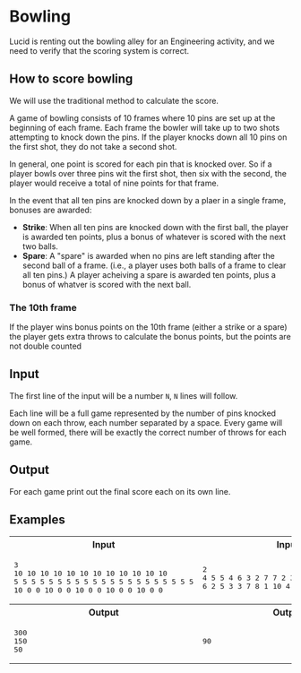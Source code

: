 # Bowling

Lucid is renting out the bowling alley for an Engineering activity, and we need to verify that the scoring system is correct.

## How to score bowling

We will use the traditional method to calculate the score.

A game of bowling consists of 10 frames where 10 pins are set up at the beginning of each frame. Each frame the bowler will take up to two shots attempting to knock down the pins. If the player knocks down all 10 pins on the first shot, they do not take a second shot.

In general, one point is scored for each pin that is knocked over. So if a player bowls over three pins wit the first shot, then six with the second, the player would receive a total of nine points for that frame.

In the event that all ten pins are knocked down by a plaer in a single frame, bonuses are awarded:

* <b>Strike</b>: When all ten pins are knocked down with the first ball, the player is awarded ten points, plus a bonus of whatever is scored with the next two balls.
* <b>Spare</b>: A "spare" is awarded when no pins are left standing after the second ball of a frame. (i.e., a player uses both balls of a frame to clear all ten pins.) A player acheiving a spare is awarded ten points, plus a bonus of whatver is scored with the next ball.

### The 10th frame

If the player wins bonus points on the 10th frame (either a strike or a spare) the player gets extra throws to calculate the bonus points, but the points are not double counted

## Input
The first line of the input will be a number `N`, `N` lines will follow.

Each line will be a full game represented by the number of pins knocked down on each throw, each number separated by a space. Every game will be well formed, there will be exactly the correct number of throws for each game.

## Output
For each game print out the final score each on its own line.

## Examples

<table>
    <tr>
        <th>Input</th>
        <th>Input</th>
    </tr>
    <tr>
        <td><pre>3
10 10 10 10 10 10 10 10 10 10 10 10
5 5 5 5 5 5 5 5 5 5 5 5 5 5 5 5 5 5 5 5 5
10 0 0 10 0 0 10 0 0 10 0 0 10 0 0</pre></td>
        <td><pre>2
4 5 5 4 6 3 2 7 7 2 3 6 6 3 8 1 1 8 9 0
6 2 5 3 3 7 8 1 10 4 6 8 1 7 3 10 4 6 6</pre></td>
    </tr>
    <tr>
        <th>Output</th>
        <th>Output</th>
    </tr>
    <tr>
        <td><pre>300
150
50</pre></td>
        <td><pre>90</pre></td>
    </tr>
</table>
